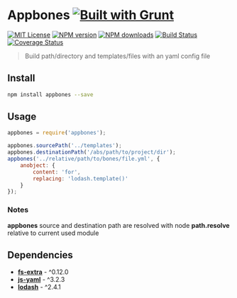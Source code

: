 
# Appbones [![Built with Grunt][grunt-img]](http://gruntjs.com/)

[![MIT License][license-img]][license-url] [![NPM version][npm-version-img]][npm-url] [![NPM downloads][npm-downloads-img]][npm-url] [![Build Status][travis-img]][travis-url] [![Coverage Status][coverall-img]][coverall-url]

> Build path/directory and templates/files with an yaml config file

## Install

```bash
npm install appbones --save
```

## Usage

```js
appbones = require('appbones');

appbones.sourcePath('../templates');
appbones.destinationPath('/abs/path/to/project/dir');
appbones('../relative/path/to/bones/file.yml', {
    anobject: {
        content: 'for',
        replacing: 'lodash.template()'
    }
});
```

### Notes

**appbones** source and destination path are resolved with node **path.resolve** relative to current used module

## Dependencies

* [**fs-extra**](https://github.com/jprichardson/node-fs-extra) - ^0.12.0
* [**js-yaml**](https://github.com/nodeca/js-yaml) - ^3.2.3
* [**lodash**](https://lodash.com) - ^2.4.1


[grunt-img]: https://cdn.gruntjs.com/builtwith.png

[license-img]: http://img.shields.io/badge/license-MIT-blue.svg?style=flat-square
[license-url]: LICENSE-MIT

[coverall-url]: https://coveralls.io/r/sixertoy/appbones
[coverall-img]: https://img.shields.io/coveralls/sixertoy/appbones.svg?style=flat-square

[npm-url]: https://npmjs.org/package/appbones
[npm-version-img]: http://img.shields.io/npm/v/appbones.svg?style=flat-square
[npm-downloads-img]: http://img.shields.io/npm/dm/appbones.svg?style=flat-square

[travis-url]: https://travis-ci.org/sixertoy/appbones
[travis-img]: http://img.shields.io/travis/sixertoy/appbones.svg?style=flat-square
